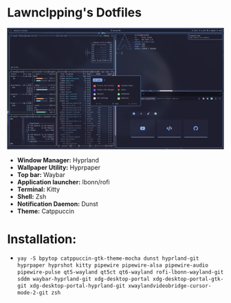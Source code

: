 # Lawnclpping's Dotfiles
![alt text](https://github.com/lawnclppings/dotfiles/blob/15192f26916b879365a8f90446c764b481afa20c/assets/desktop.png)

- **Window Manager:** Hyprland
- **Wallpaper Utility:** Hyprpaper
- **Top bar:** Waybar
- **Application launcher:** lbonn/rofi
- **Terminal:** Kitty
- **Shell:** Zsh
- **Notification Daemon:** Dunst
- **Theme:** Catppuccin

# **Installation:**
- ```
  yay -S bpytop catppuccin-gtk-theme-mocha dunst hyprland-git hyprpaper hyprshot kitty pipewire pipewire-alsa pipewire-audio pipewire-pulse qt5-wayland qt5ct qt6-wayland rofi-lbonn-wayland-git sddm waybar-hyprland-git xdg-desktop-portal xdg-desktop-portal-gtk-git xdg-desktop-portal-hyprland-git xwaylandvideobridge-cursor-mode-2-git zsh
  ```
